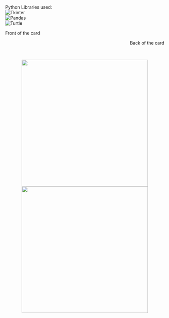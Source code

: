 <br/>Python Libraries used:
<br/> ![Tkinter](https://img.shields.io/badge/Tkinter-8.6.12-blue?style=plastic&logo=wpf&logoColor=white)
<br/> ![Pandas](https://img.shields.io/badge/Pandas-1.5.0-yellow?style=plastic&logo=wpf&logoColor=white)
<br/> ![Turtle](https://img.shields.io/badge/Turtle-3.10.4-green?style=plastic&logo=wpf&logoColor=white)
<br>
 
 <p align="left">
  Front of the card 
  </p>  
  <p align="right">
  Back of the card 
  </p> <br/>
 <p align="center">
 <img align="center" height ="400px" 
      src="https://user-images.githubusercontent.com/77436077/170878447-844b3b12-a7e7-4660-bebc-d0f8b40a8455.png">
  <img align="center" height ="400px" 
      src="https://user-images.githubusercontent.com/77436077/170878467-3dca4efd-3bb6-44bf-acab-919854a9f11d.png">
  </p>
 
